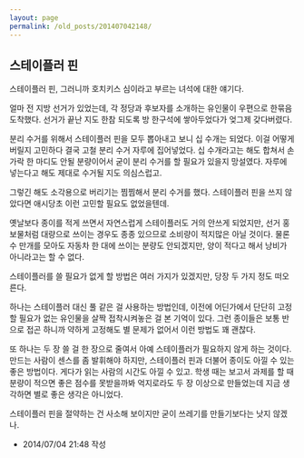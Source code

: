 ```yaml
---
layout: page
permalink: /old_posts/201407042148/
---
```


## 스테이플러 핀

스테이플러 핀, 그러니까 호치키스 심이라고 부르는 녀석에 대한 얘기다.

얼마 전 지방 선거가 있었는데, 각 정당과 후보자를 소개하는 유인물이 우편으로 한묶음 도착했다. 선거가 끝난 지도 한참 되도록 방 한구석에 쌓아두었다가 엊그제 갖다버렸다.

분리 수거를 위해서 스테이플러 핀을 모두 뽑아내고 보니 십 수개는 되었다. 이걸 어떻게 버릴지 고민하다 결국 고철 분리 수거 자루에 집어넣었다. 십 수개라고는 해도 합쳐서 손가락 한 마디도 안될 분량이어서 굳이 분리 수거를 할 필요가 있을지 망설였다. 자루에 넣는다고 해도 제대로 수거될 지도 의심스럽고.

그렇긴 해도 소각용으로 버리기는 찜찜해서 분리 수거를 했다. 스테이플러 핀을 쓰지 않았다면 애시당초 이런 고민할 필요도 없었을텐데.

옛날보다 종이를 적게 쓰면서 자연스럽게 스테이플러도 거의 안쓰게 되었지만, 선거 홍보물처럼 대량으로 쓰이는 경우도 종종 있으므로 소비량이 적지많은 아닐 것이다. 물론 수 만개를 모아도 자동차 한 대에 쓰이는 분량도 안되겠지만, 양이 적다고 해서 낭비가 아니라고는 할 수 없다.

스테이플러를 쓸 필요가 없게 할 방법은 여러 가지가 있겠지만, 당장 두 가지 정도 떠오른다.

하나는 스테이플러 대신 풀 같은 걸 사용하는 방법인데, 이전에 어딘가에서 단단히 고정할 필요가 없는 유인물을 살짝 접착시켜놓은 걸 본 기억이 있다. 그런 종이들은 보통 반으로 접곤 하니까 약하게 고정해도 별 문제가 없어서 이런 방법도 꽤 괜찮다.

또 하나는 두 장 쓸 걸 한 장으로 줄여서 아예 스테이플러가 필요하지 않게 하는 것이다. 만드는 사람이 센스를 좀 발휘해야 하지만, 스테이플러 핀과 더불어 종이도 아낄 수 있는 좋은 방법이다. 게다가 읽는 사람의 시간도 아낄 수 있고. 학생 때는 보고서 과제를 할 때 분량이 적으면 좋은 점수를 못받을까봐 억지로라도 두 장 이상으로 만들었는데 지금 생각하면 별로 좋은 생각은 아니었다.

스테이플러 핀을 절약하는 건 사소해 보이지만 굳이 쓰레기를 만들기보다는 낫지 않겠나.






- 2014/07/04 21:48 작성